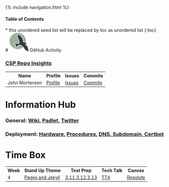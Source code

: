 {% include navigation.html %}
<nav>
    <h4>Table of Contents</h4>
    * this unordered seed list will be replaced by toc as unordered list
    {:toc}
</nav>
# <img src="static/assets/ncs_logo.png" height="60" alt=""> GitHub Activity

### <a href="https://github.com/nighthawkcoders/nighthawk_csp/graphs/contributors" target="_blank">CSP Repo Insights</a>

<table>
  <tr>
    <th>Name</th>
    <th>Profile</th>
    <th>Issues</th>
    <th>Commits</th>
  </tr>
  <tr>
    <td>John Mortensen</td>
    <td><a href="https://github.com/jm1021" target="_blank">Profile</a></td>
    <td><a href="https://github.com/nighthawkcoders/nighthawk_csp/issues?q=assignee%3Ajm1021" target="_blank">Issues</a></td>
    <td><a href="https://github.com/nighthawkcoders/nighthawk_csp/commits?author=jm1021" target="_blank">Commits</a></td>
  </tr>
</table>


# Information Hub
### General: <a href="https://github.com/nighthawkcoders/nighthawk_csp/wiki">Wiki</a>, <a href="https://padlet.com/jmortensen7/csp2022tri2">Padlet</a>, <a href="https://twitter.com/NighthawkCoding">Twitter</a>
### Deployment: <a href="https://github.com/nighthawkcoders/nighthawk_csp/wiki/Deployment-Hardware-and-Setup">Hardware</a>, <a href="https://github.com/nighthawkcoders/nighthawk_csp/wiki/Deployment-Procedures">Procedures</a>, <a href="https://github.com/nighthawkcoders/nighthawk_csp/wiki/Deployment-Procedures">DNS, Subdomain, Certbot</a>

# Time Box
<table>
  <tr>
    <th>Week</th>
    <th>Stand Up Theme</th>
    <th>Test Prep</th>
    <th>Tech Talk</th>
    <th>Canvas</th>
  </tr>
  <tr>
    <td>4</td>
    <td><a href="https://github.com/nighthawkcoders/nighthawk_csp/wiki/GitHub-Pages-and-Jekyll">Pages and Jekyll</a></td>
    <td><a href="https://apclassroom.collegeboard.org/103/home?unit=3">3.11,3.12.3.13</a></td>
    <td><a href="https://github.com/nighthawkcoders/nighthawk_csp/wiki/Tri2-TT4-Binary-Search,-Calling-Procedures,-and-Developing-Procedures">TT4</a></td>
    <td><a href="https://poway.instructure.com/courses/112435/assignments/1956804">Resolute</a></td>
  </tr>
</table>
